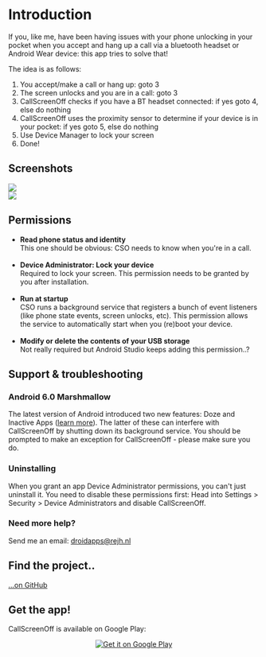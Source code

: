 
<h1 id="introduction">Introduction</h1>

<p>If you, like me, have been having issues with your phone unlocking in your pocket when you accept and hang up a call via a bluetooth headset or Android Wear device: this app tries to solve that!</p>

<p>The idea is as follows:</p>
<ol>
  <li>You accept/make a call or hang up: goto 3</li>
  <li>The screen unlocks and you are in a call: goto 3</li>
  <li>CallScreenOff checks if you have a BT headset connected: if yes goto 4, else do nothing</li>
  <li>CallScreenOff uses the proximity sensor to determine if your device is in your pocket: if yes goto 5, else do nothing</li>
  <li>Use Device Manager to lock your screen</li>
  <li>Done!</li>
</ol>

<h2 id="screenshots">Screenshots</h2>

<p>
<div class="screenshots"><img src="http://storage.rejh.nl/_stored/res/callscreenoff/48f6b0cb-4afe-4f7a-a415-d8e508c31e93.png"><div class="space"></div><img src="http://storage.rejh.nl/_stored/res/callscreenoff/70d3e439-1bc5-44d3-9483-8e09310cb518.png"></div>
</p>

<h2 id="permissions">Permissions</h2>

<ul>
    <li><strong>Read phone status and identity</strong><br>
        This one should be obvious: CSO needs to know when you're in a call.<br>&nbsp;
    </li>
    <li><strong>Device Administrator: Lock your device</strong><br>
        Required to lock your screen. This permission needs to be granted by you after installation.<br>&nbsp;
    </li>
    <li><strong>Run at startup</strong><br>
        CSO runs a background service that registers a bunch of event listeners (like phone state events, screen unlocks, etc). This permission allows the service to automatically start when you (re)boot your device.<br>&nbsp;
    </li>
    <li><strong>Modify or delete the contents of your USB storage</strong><br>
        Not really required but Android Studio keeps adding this permission..?
    </li>
</ul>

<h2 id="permissions">Support &amp; troubleshooting</h2>

<h3>Android 6.0 Marshmallow</h3>

<p>The latest version of Android introduced two new features: Doze and Inactive Apps (<a href="http://goo.gl/cYwmhM" target="_blank">learn more</a>). The latter of these can interfere with CallScreenOff by shutting down its background service. You should be prompted to make an exception for CallScreenOff - please make sure you do.</p>

<h3>Uninstalling</h3>

<p>When you grant an app Device Administrator permissions, you can't just uninstall it. You need to disable these permissions first: Head into Settings > Security > Device Administrators and disable CallScreenOff.</p>

<h3>Need more help?</h3>

<p>Send me an email: <a href="mailto:droidapps@rejh.nl?subject=CallScreenOff Support Request">droidapps@rejh.nl</a></p>

<h2 id="open-source">Find the project..</h2>

<p><a href="https://github.com/rejhgadellaa/CallScreenOff/" target="_blank">...on GitHub</a></p>

<h2 id="get-the-app">Get the app!</h2>

<p>CallScreenOff is available on Google Play:</p>

<p><center>
<a href="https://goo.gl/vnfh9j" target="_blank">
  <img alt="Get it on Google Play" src="img/googleplay60.png" />
</a>
</center></p>


<p>&nbsp;</p>

</div>
